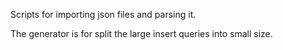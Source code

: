 Scripts for importing json files and parsing it.

The generator is for split the large insert queries into small size.
